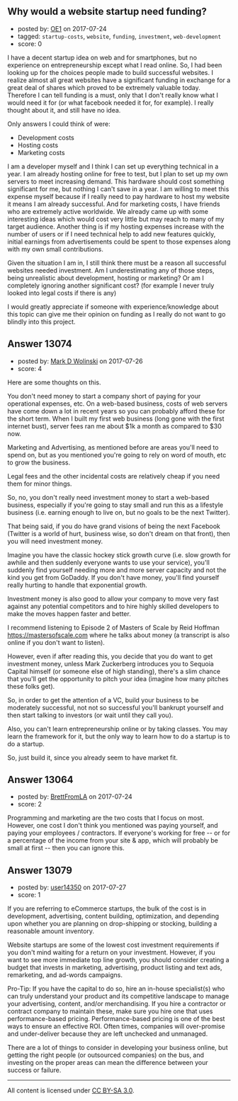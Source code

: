 ## Why would a website startup need funding?

- posted by: [OE1](https://stackexchange.com/users/4163585/oe1) on 2017-07-24
- tagged: `startup-costs`, `website`, `funding`, `investment`, `web-development`
- score: 0

I have a decent startup idea on web and for smartphones, but no experience on entrepreneurship except what I read online. So, I had been looking up for the choices people made to build successful websites. I realize almost all great websites have a significant funding in exchange for a great deal of shares which proved to be extremely valuable today. Therefore I can tell funding is a must, only that I don't really know what I would need it for (or what facebook needed it for, for example). I really thought about it, and still have no idea. 

Only answers I could think of were:

 - Development costs
 - Hosting costs
 - Marketing costs

I am a developer myself and I think I can set up everything technical in a year. I am already hosting online for free to test, but I plan to set up my own servers to meet increasing demand. This hardware should cost something significant for me, but nothing I can't save in a year. I am willing to meet this expense myself because if I really need to pay hardware to host my website it means I am already successful. And for marketing costs, I have friends who are extremely active worldwide. We already came up with some interesting ideas which would cost very little but may reach to many of my target audience. Another thing is if my hosting expenses increase with the number of users or if I need technical help to add new features quickly, initial earnings from advertisements could be spent to those expenses along with my own small contributions.

Given the situation I am in, I still think there must be a reason all successful websites needed investment. Am I underestimating any of those steps, being unrealistic about development, hosting or marketing? Or am I completely ignoring another significant cost? (for example I never truly looked into legal costs if there is any)

I would greatly appreciate if someone with experience/knowledge about this topic can give me their opinion on funding as I really do not want to go blindly into this project. 


## Answer 13074

- posted by: [Mark D Wolinski](https://stackexchange.com/users/9304012/mark-d-wolinski) on 2017-07-26
- score: 4

Here are some thoughts on this.

You don't need money to start a company short of paying for your operational expenses, etc.  On a web-based business, costs of web servers have come down a lot in recent years so you can probably afford these for the short term.  When I built my first web business (long gone with the first internet bust), server fees ran me about $1k a month as compared to $30 now.

Marketing and Advertising, as mentioned before are areas you'll need to spend on, but as you mentioned you're going to rely on word of mouth, etc to grow the business.

Legal fees and the other incidental costs are relatively cheap if you need them for minor things.

So, no, you don't really need investment money to start a web-based business, especially if you're going to stay small and run this as a lifestyle business (i.e. earning enough to live on, but no goals to be the next Twitter).

That being said, if you do have grand visions of being the next Facebook (Twitter is a world of hurt, business wise, so don't dream on that front), then you will need investment money.

Imagine you have the classic hockey stick growth curve (i.e. slow growth for awhile and then suddenly everyone wants to use your service), you'll suddenly find yourself needing more and more server capacity and not the kind you get from GoDaddy.  If you don't have money, you'll find yourself really hurting to handle that exponential growth.

Investment money is also good to allow your company to move very fast against any potential competitors and to hire highly skilled developers to make the moves happen faster and better.

I recommend listening to Episode 2 of Masters of Scale by Reid Hoffman https://mastersofscale.com where he talks about money (a transcript is also online if you don't want to listen).

However, even if after reading this, you decide that you do want to get investment money, unless Mark Zuckerberg introduces you to Sequoia Capital himself (or someone else of high standing), there's a slim chance that you'll get the opportunity to pitch your idea (imagine how many pitches these folks get).

So, in order to get the attention of a VC, build your business to be moderately successful, not not so successful you'll bankrupt yourself and then start talking to investors (or wait until they call you).

Also, you can't learn entrepreneurship online or by taking classes.  You may learn the framework for it, but the only way to learn how to do a startup is to do a startup.

So, just build it, since you already seem to have market fit.


## Answer 13064

- posted by: [BrettFromLA](https://stackexchange.com/users/2813127/brettfromla) on 2017-07-24
- score: 2

Programming and marketing are the two costs that I focus on most. However, one cost I don't think you mentioned was paying yourself, and paying your employees / contractors. If everyone's working for free -- or for a percentage of the income from your site & app, which will probably be small at first -- then you can ignore this.


## Answer 13079

- posted by: [user14350](https://stackexchange.com/users/11422738/user14350) on 2017-07-27
- score: 1

If you are referring to eCommerce startups, the bulk of the cost is in development, advertising, content building, optimization, and depending upon whether you are planning on drop-shipping or stocking, building a reasonable amount inventory.  

Website startups are some of the lowest cost investment requirements if you don't mind waiting for a return on your investment.  However, if you want to see more immediate top line growth, you should consider creating a budget that invests in marketing, advertising, product listing and text ads, remarketing, and ad-words campaigns.

Pro-Tip:  If you have the capital to do so, hire an in-house specialist(s) who can truly understand your product and its competitive landscape to manage your advertising, content, and/or merchandising.    If you hire a contractor or contract company to maintain these, make sure you hire one that uses performance-based pricing.    Performance-based pricing is one of the best ways to ensure an effective ROI.   Often times, companies will over-promise and under-deliver because they are left unchecked and unmanaged.

There are a lot of things to consider in developing your business online, but getting the right people (or outsourced companies) on the bus, and investing on the proper areas can mean the difference between your success or failure.



---

All content is licensed under [CC BY-SA 3.0](https://creativecommons.org/licenses/by-sa/3.0/).
